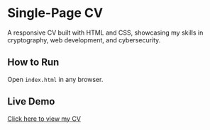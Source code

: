 # Single-Page CV

A responsive CV built with HTML and CSS, showcasing my skills in cryptography, web development, and cybersecurity.

## How to Run
Open `index.html` in any browser.

## Live Demo
[Click here to view my CV](https://github.com/abdallah1229/single-page-cv)
